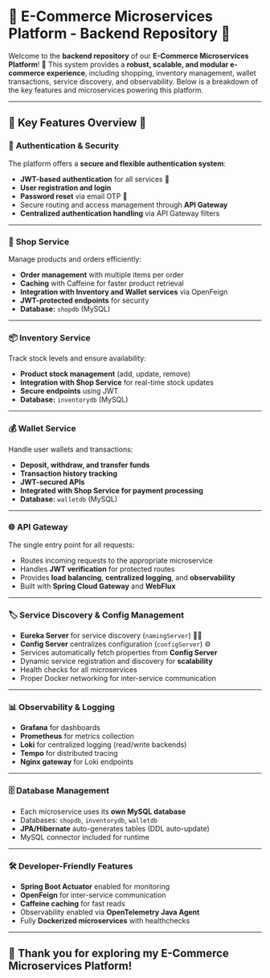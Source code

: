 # 🌟 **E-Commerce Microservices Platform - Backend Repository** 🌟

Welcome to the **backend repository** of our **E-Commerce Microservices Platform**! 🚀
This system provides a **robust, scalable, and modular e-commerce experience**, including shopping, inventory management, wallet transactions, service discovery, and observability. Below is a breakdown of the key features and microservices powering this platform.

---

## 🎉 **Key Features Overview** 🎉

### 🔐 **Authentication & Security**

The platform offers a **secure and flexible authentication system**:

* **JWT-based authentication** for all services 🔑
* **User registration and login**
* **Password reset** via email OTP 🔄
* Secure routing and access management through **API Gateway**
* **Centralized authentication handling** via API Gateway filters

---

### 🛒 **Shop Service**

Manage products and orders efficiently:

* **Order management** with multiple items per order
* **Caching** with Caffeine for faster product retrieval
* **Integration with Inventory and Wallet services** via OpenFeign
* **JWT-protected endpoints** for security
* **Database:** `shopdb` (MySQL)

---

### 📦 **Inventory Service**

Track stock levels and ensure availability:

* **Product stock management** (add, update, remove)
* **Integration with Shop Service** for real-time stock updates
* **Secure endpoints** using JWT
* **Database:** `inventorydb` (MySQL)

---

### 💰 **Wallet Service**

Handle user wallets and transactions:

* **Deposit, withdraw, and transfer funds**
* **Transaction history tracking**
* **JWT-secured APIs**
* **Integrated with Shop Service for payment processing**
* **Database:** `walletdb` (MySQL)

---

### 🌐 **API Gateway**

The single entry point for all requests:

* Routes incoming requests to the appropriate microservice
* Handles **JWT verification** for protected routes
* Provides **load balancing**, **centralized logging**, and **observability**
* Built with **Spring Cloud Gateway** and **WebFlux**

---

### 🏷️ **Service Discovery & Config Management**

* **Eureka Server** for service discovery (`namingServer`) 🕵️‍♂️
* **Config Server** centralizes configuration (`configServer`) ⚙️
* Services automatically fetch properties from **Config Server**
* Dynamic service registration and discovery for **scalability**
* Health checks for all microservices
* Proper Docker networking for inter-service communication

---

### 📊 **Observability & Logging**

* **Grafana** for dashboards
* **Prometheus** for metrics collection
* **Loki** for centralized logging (read/write backends)
* **Tempo** for distributed tracing
* **Nginx gateway** for Loki endpoints

---

### 🗄️ **Database Management**

* Each microservice uses its **own MySQL database**
* Databases: `shopdb`, `inventorydb`, `walletdb`
* **JPA/Hibernate** auto-generates tables (DDL auto-update)
* MySQL connector included for runtime

---

### 🛠️ **Developer-Friendly Features**

* **Spring Boot Actuator** enabled for monitoring
* **OpenFeign** for inter-service communication
* **Caffeine caching** for fast reads
* Observability enabled via **OpenTelemetry Java Agent**
* Fully **Dockerized microservices** with healthchecks

---

## 🌟 **Thank you for exploring my E-Commerce Microservices Platform!**
